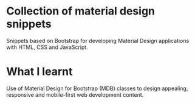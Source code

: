 # Collection of material design snippets

Snippets based on Bootstrap for developing Material Design applications with HTML, CSS and JavaScript.

# What I learnt

Use of Material Design for Bootstrap (MDB) classes to design appealing, responsive and mobile-first web development content.
